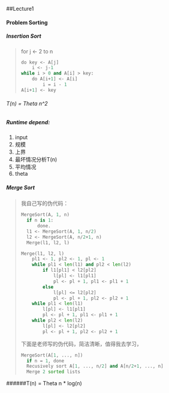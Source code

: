 ##Lecture1
#### Problem Sorting 

##### Insertion Sort

  > for j <- 2 to n
  > ```python
  > do key <- A[j]
  > 	i <- j-1
  > while i > 0 and A[i] > key:
  > 	do A[i+1] <- A[i]
  > 		i = i - 1
  > A[i+1] <- key
  > ```
###### T(n) = Theta n^2

##### Runtime depend:

1. input
2. 规模
3. 上界
4. 最坏情况分析T(n)
5. 平均情况
6. theta 

##### Merge Sort

> 我自己写的伪代码：
> ```python
> MergeSort(A, 1, n)
> 	if n is 1:
> 		done.
> 	l1 <- MergeSort(A, 1, n/2)
> 	l2 <- MergeSort(A, n/2+1, n)
> 	Merge(l1, l2, l)
> ```
>
>
> ```python
> Merge(l1, l2, l)
>     pl1 <- 1, pl2 <- 1, pl <- 1
>     while pl1 < len(l1) and pl2 < len(l2)
>         if l1[pl1] < l2[pl2]
>             l[pl] <- l1[pl1]
>             pl <- pl + 1, pl1 <- pl1 + 1
>         else
>             l[pl] <= l2[pl2]
>             pl <- pl + 1, pl2 <- pl2 + 1
>     while pl1 < len(l1)
>         l[pl] <- l1[pl1]
>         pl <- pl + 1, pl1 <- pl1 + 1
>     while pl2 < len(l2)
>         l[pl] <- l2[pl2]
>         pl <- pl + 1, pl2 <- pl2 + 1
> ```
>
> 下面是老师写的伪代码，简洁清晰，值得我去学习，
> ```python
> MergeSort(A[1, ..., n])
> 	if n = 1, done
> 	Recusively sort A[1, ..., n/2] and A[n/2+1, ..., n]
> 	Merge 2 sorted lists
> ```
######T(n) = Theta n * log(n)